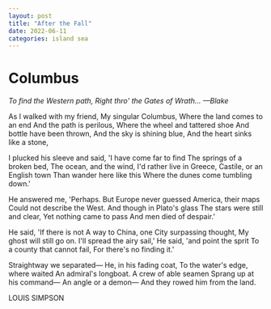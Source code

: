 ```yaml
---
layout: post
title: "After the Fall"
date: 2022-06-11
categories: island sea
---
```


# Columbus

<em>
To find the Western path,
Right thro' the Gates of Wrath...
  —Blake
</em>
  
As I walked with my friend,
My singular Columbus,
Where the land comes to an end
And the path is perilous,
Where the wheel and tattered shoe
And bottle have been thrown,
And the sky is shining blue,
And the heart sinks like a stone,

I plucked his sleeve and said,
'I have come far to find
The springs of a broken bed,
The ocean, and the wind,
I'd rather live in Greece,
Castile, or an English town
Than wander here like this
Where the dunes come tumbling down.'

He answered me, 'Perhaps.
But Europe never guessed
America, their maps
Could not describe the West.
And though in Plato's glass
The stars were still and clear,
Yet nothing came to pass
And men died of despair.'

He said, 'If there is not
A way to China, one
City surpassing thought,
My ghost will still go on.
I'll spread the airy sail,'
He said, 'and point the sprit
To a county that cannot fail,
For there's no finding it.'

Straightway we separated—
He, in his fading coat,
To the water's edge, where waited
An admiral's longboat.
A crew of able seamen
Sprang up at his command—
An angle or a demon—
And they rowed him from the land.

LOUIS SIMPSON
